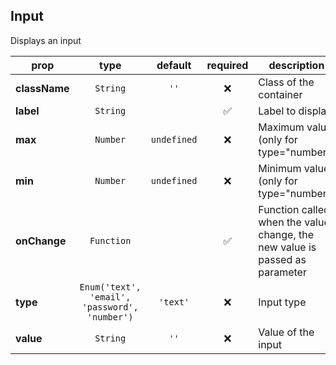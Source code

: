 ## Input

Displays an input

prop | type | default | required | description
---- | :----: | :-------: | :--------: | -----------
**className** | `String` | `''` | :x: | Class of the container
**label** | `String` |  | :white_check_mark: | Label to display
**max** | `Number` | `undefined` | :x: | Maximum value (only for type="number")
**min** | `Number` | `undefined` | :x: | Minimum value (only for type="number")
**onChange** | `Function` |  | :white_check_mark: | Function called when the value change, the new value is passed as parameter
**type** | `Enum('text', 'email', 'password', 'number')` | `'text'` | :x: | Input type
**value** | `String` | `''` | :x: | Value of the input

